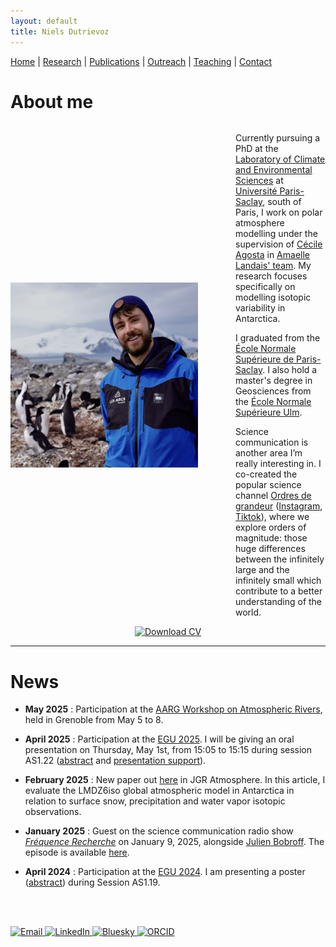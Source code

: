 ```yaml
---
layout: default
title: Niels Dutrievoz
---
```



[Home](/) | [Research](/research) | [Publications](/publications) |  [Outreach](/outreach) |  [Teaching](/teaching) |  [Contact](/contact)


# About me

<div style="display: flex; align-items: center; gap: 60px;">
  <img src="images/profile.jpg" alt="My Photo" style="width: 300px;">
  <div>
    <p>Currently pursuing a PhD at the <a href="https://www.lsce.ipsl.fr/" target="_blank">Laboratory of Climate and Environmental Sciences</a> at <a href="https://www.universite-paris-saclay.fr/en" target="_blank">Université Paris-Saclay</a>, south of Paris, I work on polar atmosphere modelling under the supervision of <a href="https://cecileagosta.github.io/" target="_blank">Cécile Agosta</a> in <a href="https://www.lsce.ipsl.fr/en/archives-traceurs/glaccios/" target="_blank">Amaelle Landais' team</a>. My research focuses specifically on modelling isotopic variability in Antarctica.</p>
    <p>I graduated from the <a href="https://ens-paris-saclay.fr/en/" target="_blank">École Normale Supérieure de Paris-Saclay</a>. I also hold a master's degree in Geosciences from the <a href="https://www.ens.psl.eu/en/" target="_blank">École Normale Supérieure Ulm</a>.</p>
    <p>Science communication is another area I’m really interesting in. I co-created the popular science channel <a href="https://ordres-de-grandeur.com/" target="_blank">Ordres de grandeur</a> (<a href="https://www.instagram.com/ordres.de.grandeur/" target="_blank">Instagram</a>, <a href="https://www.tiktok.com/@ordresdegrandeur/" target="_blank">Tiktok</a>), where we explore orders of magnitude: those huge differences between the infinitely large and the infinitely small which contribute to a better understanding of the world.</p>
  </div>
</div>


 
<div align="center">
    <a href="https://nielsdutrievoz.github.io/cv.pdf" download>
        <img src="https://img.shields.io/badge/Download%20CV-0078D4?style=for-the-badge&logo=adobe-acrobat-reader&logoColor=white" alt="Download CV">
    </a>
</div>

---


# News

- **May 2025** : Participation at the [AARG Workshop on Atmospheric Rivers](https://aarg-workshop.sciencesconf.org/), held in Grenoble from May 5 to 8.

- **April 2025** : Participation at the [EGU 2025](https://www.egu25.eu/). I will be giving an oral presentation on Thursday, May 1st, from 15:05 to 15:15 during session AS1.22 ([abstract](https://meetingorganizer.copernicus.org/EGU25/EGU25-18530.html) and [presentation support](https://drive.google.com/file/d/1J2isjqr7QTLSp1IwDWniUulnF41hXVDM/view?usp=sharing)). 
  
- **February 2025** : New paper out [here](http://dx.doi.org/10.1029/2024JD042073) in JGR Atmosphere. In this article, I evaluate the LMDZ6iso global atmospheric model in Antarctica in relation to surface snow, precipitation and water vapor isotopic observations. 

- **January 2025** : Guest on the science communication radio show [*Fréquence Recherche*](https://www.radiocampusparis.org/emission/LAp-frequence-recherche#:~:text=Retrouvez%20Fr%C3%A9quence%20Recherche%20en%20direct,podcast%20sur%20Radio%20Campus%20Paris.) on January 9, 2025, alongside [Julien Bobroff](https://fr.wikipedia.org/wiki/Julien_Bobroff). The episode is available [here](https://www.radiocampusparis.org/emission/LAp-frequence-recherche/JNR9-recherche-et-vulgarisation-julien-bobroff-et-niels-dutrievoz).  


- **April 2024** : Participation at the [EGU 2024](https://www.egu24.eu/). I am presenting a poster ([abstract](https://meetingorganizer.copernicus.org/EGU24/EGU24-19539.html)) during Session AS1.19.


<br><br>


 <footer class="social-footer">
    <div class="social-icons">
        <a href="mailto:niels.dutrievoz@lsce.ipsl.fr" target="_blank">
            <img src="https://img.icons8.com/ios-filled/50/000000/email.png" alt="Email">
        </a>
        <a href="https://www.linkedin.com/in/niels-dutrievoz/" target="_blank">
            <img src="https://img.icons8.com/ios-filled/50/0077B5/linkedin.png" alt="LinkedIn">
        </a>
        <a href="https://bsky.app/profile/nielsdutrievoz.bsky.social" target="_blank">
            <img src="https://upload.wikimedia.org/wikipedia/commons/7/7a/Bluesky_Logo.svg" alt="Bluesky" width="50" height="50">
        </a>
        <a href="https://orcid.org/0000-0002-8133-5616" target="_blank">
            <img src="https://upload.wikimedia.org/wikipedia/commons/0/06/ORCID_iD.svg" alt="ORCID" width="50" height="50">
        </a>
    </div>
</footer>


